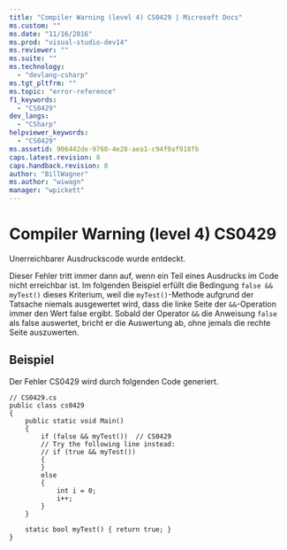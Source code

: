 ```yaml
---
title: "Compiler Warning (level 4) CS0429 | Microsoft Docs"
ms.custom: ""
ms.date: "11/16/2016"
ms.prod: "visual-studio-dev14"
ms.reviewer: ""
ms.suite: ""
ms.technology: 
  - "devlang-csharp"
ms.tgt_pltfrm: ""
ms.topic: "error-reference"
f1_keywords: 
  - "CS0429"
dev_langs: 
  - "CSharp"
helpviewer_keywords: 
  - "CS0429"
ms.assetid: 906442de-9760-4e28-aea1-c94f0af918fb
caps.latest.revision: 8
caps.handback.revision: 8
author: "BillWagner"
ms.author: "wiwagn"
manager: "wpickett"
---
```

# Compiler Warning (level 4) CS0429
Unerreichbarer Ausdruckscode wurde entdeckt.  
  
 Dieser Fehler tritt immer dann auf, wenn ein Teil eines Ausdrucks im Code nicht erreichbar ist.  Im folgenden Beispiel erfüllt die Bedingung `false && myTest()` dieses Kriterium, weil die `myTest()`\-Methode aufgrund der Tatsache niemals ausgewertet wird, dass die linke Seite der `&&`\-Operation immer den Wert false ergibt.  Sobald der Operator `&&` die Anweisung `false` als false auswertet, bricht er die Auswertung ab, ohne jemals die rechte Seite auszuwerten.  
  
## Beispiel  
 Der Fehler CS0429 wird durch folgenden Code generiert.  
  
```  
// CS0429.cs  
public class cs0429   
{  
    public static void Main()   
    {  
        if (false && myTest())  // CS0429  
        // Try the following line instead:  
        // if (true && myTest())  
        {  
        }  
        else  
        {  
            int i = 0;  
            i++;  
        }  
    }  
  
    static bool myTest() { return true; }  
}  
```